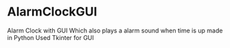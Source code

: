 # AlarmClockGUI
Alarm Clock with GUI Which also plays a alarm sound when time is up made in Python 
Used Tkinter for GUI
